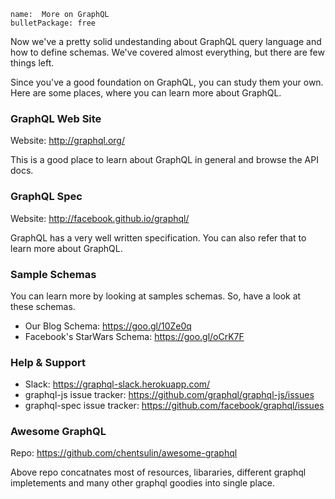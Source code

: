 ```
name:  More on GraphQL
bulletPackage: free
```

Now we've a pretty solid undestanding about GraphQL query language and how to define schemas. We've covered almost everything, but there are few things left. 

Since you've a good foundation on GraphQL, you can study them your own. Here are some places, where you can learn more about GraphQL.

### GraphQL Web Site

Website: <http://graphql.org/>

This is a good place to learn about GraphQL in general and browse the API docs.

### GraphQL Spec

Website: <http://facebook.github.io/graphql/>

GraphQL has a very well written specification. You can also refer that to learn more about GraphQL.

### Sample Schemas

You can learn more by looking at samples schemas. So, have a look at these schemas.

* Our Blog Schema: <https://goo.gl/10Ze0q>
* Facebook's StarWars Schema: <https://goo.gl/oCrK7F>

### Help & Support

* Slack: <https://graphql-slack.herokuapp.com/>
* graphql-js issue tracker: <https://github.com/graphql/graphql-js/issues>
* graphql-spec issue tracker: <https://github.com/facebook/graphql/issues>

### Awesome GraphQL

Repo: <https://github.com/chentsulin/awesome-graphql>

Above repo concatnates most of resources, libararies, different graphql impletements and many other graphql goodies into single place.